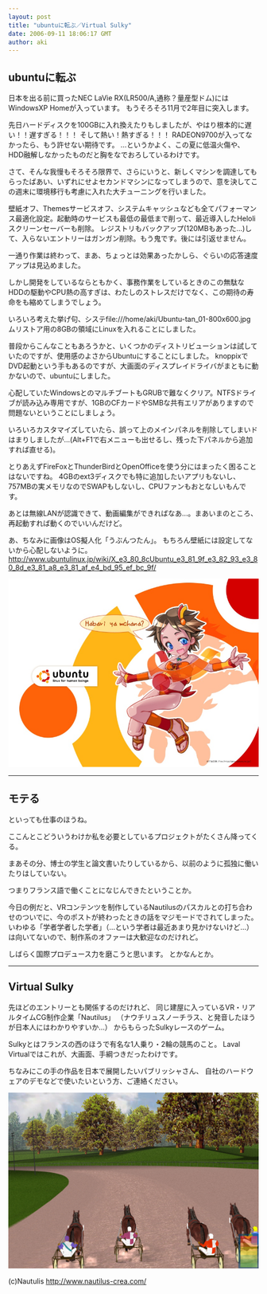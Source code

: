 ```yaml
---
layout: post
title: "ubuntuに転ぶ／Virtual Sulky"
date: 2006-09-11 18:06:17 GMT
author: aki
---
```

## ubuntuに転ぶ
日本を出る前に買ったNEC LaVie RX(LR500/A,通称？量産型ドム)にはWindowsXP Homeが入っています。
もうそろそろ11月で2年目に突入します。

先日ハードディスクを100GBに入れ換えたりもしましたが、やはり根本的に遅い！！遅すぎる！！！
そして熱い！熱すぎる！！！
RADEON9700が入ってなかったら、もう許せない期待です。
…というかよく、この夏に低温火傷や、HDD融解しなかったものだと胸をなでおろしているわけです。

さて、そんな我慢もそろそろ限界で、さらにいうと、新しくマシンを調達してもらったばあい、いずれにせよセカンドマシンになってしまうので、意を決してこの週末に環境移行も考慮に入れた大チューニングを行いました。


壁紙オフ、Themesサービスオフ、システムキャッシュなども全てパフォーマンス最適化設定。起動時のサービスも最低の最低まで削って、最近導入したHeloliスクリーンセーバーも削除。
レジストリもバックアップ(120MBもあった…)して、入らないエントリーはガンガン削除。もう鬼です。後には引返せません。

一通り作業は終わって、まあ、ちょっとは効果あったかしら、ぐらいの応答速度アップは見込めました。

しかし開発をしているならともかく、事務作業をしているときのこの無駄なHDDの駆動やCPU熱の高すぎは、わたしのストレスだけでなく、この期待の寿命をも縮めてしまうでしょう。

いろいろ考えた挙げ句、システfile:///home/aki/Ubuntu-tan_01-800x600.jpg
ムリストア用の8GBの領域にLinuxを入れることにしました。

普段からこんなこともあろうかと、いくつかのディストリビューションは試していたのですが、使用感のよさからUbuntuにすることにしました。 knoppixでDVD起動という手もあるのですが、大画面のディスプレイドライバがまともに動かないので、ubuntuにしました。


心配していたWindowsとのマルチブートもGRUBで難なくクリア。NTFSドライブが読み込み専用ですが、1GBのCFカードやSMBな共有エリアがありますので問題ないということにしましょう。

いろいろカスタマイズしていたら、誤って上のメインパネルを削除してしまいドはまりしましたが…(Alt+F1で右メニューも出せるし、残った下パネルから追加すれば直せる)。

とりあえずFireFoxとThunderBirdとOpenOfficeを使う分にはまったく困ることはないですね。
4GBのext3ディスクでも特に追加したいアプリもないし、757MBの実メモリなのでSWAPもしないし、CPUファンもおとなしいもんです。

あとは無線LANが認識できて、動画編集ができればなあ…。まあいまのところ、再起動すれば動くのでいいんだけど。


あ、ちなみに画像はOS擬人化「うぶんつたん」。
もちろん壁紙には設定してないから心配しないように。
http://www.ubuntulinux.jp/wiki/X_e3_80_8cUbuntu_e3_81_9f_e3_82_93_e3_80_8d_e3_81_a8_e3_81_af_e4_bd_95_ef_bc_9f/

![Ubuntu-tan_01-800x600.jpg](/assets/2006/Ubuntu-tan_01-800x600.jpg)

----

## モテる
といっても仕事のほうね。

ここんとこどういうわけか私を必要としているプロジェクトがたくさん降ってくる。

まあその分、博士の学生と論文書いたりしているから、以前のように孤独に働いたりはしていない。

つまりフランス語で働くことになじんできたということか。

今日の例だと、VRコンテンツを制作しているNautilusのパスカルとの打ち合わせのついでに、今のポストが終わったときの話をマジモードでされてしまった。
いわゆる「学者学者した学者」（…という学者は最近あまり見かけないけど…）は向いてないので、制作系のオファーは大歓迎なのだけれど。

しばらく国際プロデュース力を磨こうと思います。
とかなんとか。

----
## Virtual Sulky

先ほどのエントリーとも関係するのだけれど、
同じ建屋に入っているVR・リアルタイムCG制作企業「Nautilus」
（ナウチリュスノーチラス、と発音したほうが日本人にはわかりやすいか…）
からもらったSulkyレースのゲーム。

Sulkyとはフランスの西のほうで有名な1人乗り・2輪の競馬のこと。
Laval Virtualではこれが、大画面、手綱つきだったわけです。

ちなみにこの手の作品を日本で展開したいパブリッシャさん、
自社のハードウェアのデモなどで使いたいという方、ご連絡ください。

![Sulky.jpg](/assets/2006/Sulky.jpg)

(c)Nautulis
http://www.nautilus-crea.com/
